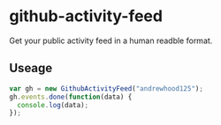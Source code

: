 github-activity-feed
====================

Get your public activity feed in a human readble format.

Useage
------

````javascript
var gh = new GithubActivityFeed("andrewhood125");
gh.events.done(function(data) {
  console.log(data);
});
````
